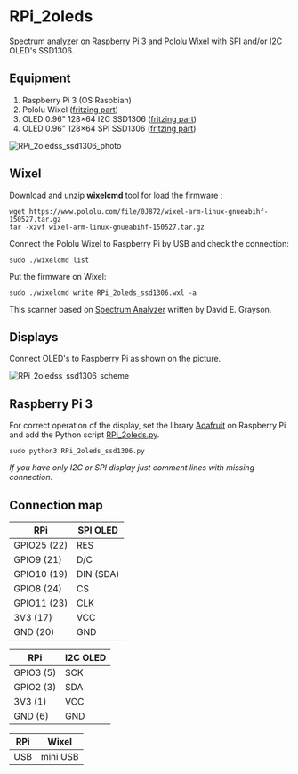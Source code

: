 # RPi_2oleds

Spectrum analyzer on Raspberry Pi 3 and Pololu Wixel with SPI and/or I2C OLED's SSD1306.

## Equipment

1. Raspberry Pi 3 (OS Raspbian)
2. Pololu Wixel ([fritzing part](https://github.com/Oestoidea/oled-spectrum-analizer/blob/master/fritzing-parts/OLED%200.96%20128x64%20I2C%20SSD1306.fzpz))
3. OLED 0.96" 128×64 I2C SSD1306 ([fritzing part](https://github.com/Oestoidea/oled-spectrum-analizer/blob/master/fritzing-parts/OLED%200.96%20128x64%20I2C%20SSD1306.fzpz))
4. OLED 0.96" 128×64 SPI SSD1306 ([fritzing part](https://github.com/Oestoidea/oled-spectrum-analizer/blob/master/fritzing-parts/OLED%200.96%20128x64%20SPI%20SSD1306.fzpz))

![RPi_2oledss_ssd1306_photo](https://github.com/Oestoidea/oled-spectrum-analizer/blob/master/RPi/pics/RPi_2oleds_ssd1306.png)

## Wixel

Download and unzip __wixelcmd__ tool for load the firmware :

```
wget https://www.pololu.com/file/0J872/wixel-arm-linux-gnueabihf-150527.tar.gz
tar -xzvf wixel-arm-linux-gnueabihf-150527.tar.gz
```

Сonnect the Pololu Wixel to Raspberry Pi by USB and check the connection:

```
sudo ./wixelcmd list
```

Put the firmware on Wixel:

```
sudo ./wixelcmd write RPi_2oleds_ssd1306.wxl -a
```

This scanner based on [Spectrum Analyzer](https://github.com/pololu/wixel-sdk/tree/dev/david/analyzer/apps/spectrum_analyzer) written by David E. Grayson.

## Displays

Connect OLED's to Raspberry Pi as shown on the picture.

![RPi_2oledss_ssd1306_scheme](https://github.com/Oestoidea/oled-spectrum-analizer/blob/master/RPi/fritzing-scheme/RPi_2oleds_ssd1306_bb.png)

## Raspberry Pi 3

For correct operation of the display, set the library [Adafruit](https://github.com/adafruit/Adafruit_Python_SSD1306) on Raspberry Pi and add the Python script [RPi_2oleds.py](https://github.com/Oestoidea/oled-spectrum-analizer/blob/master/RPi/RPi/RPi_2oleds_ssd1306.py).

```
sudo python3 RPi_2oleds_ssd1306.py
```

_If you have only I2C or SPI display just comment lines with missing connection._

## Connection map

| RPi         | SPI OLED      |
| ----------- | ------------- |
| GPIO25 (22) | RES           |
| GPIO9 (21)  | D/C           |
| GPIO10 (19) | DIN (SDA)     |
| GPIO8 (24)  | CS            |
| GPIO11 (23) | CLK           |
| 3V3 (17)    | VCC           |
| GND (20)    | GND           |

| RPi         | I2C OLED      |
| ----------- | ------------- |
| GPIO3 (5)   | SCK           |
| GPIO2 (3)   | SDA           |
| 3V3 (1)     | VCC           |
| GND (6)     | GND           |

| RPi         | Wixel         |
| ----------- | ------------- |
| USB         | mini USB      |
